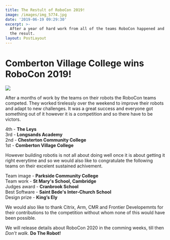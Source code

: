 ```yaml
---
title: The Restult of RoboCon 2019!
image: /images/img_5774.jpg
date: '2019-06-19 09:29:30'
excerpt: >-
  After a year of hard work from all of the teams RoboCon happened and here is
  the result.
layout: PostLayout
---
```

# Comberton Village College wins RoboCon 2019!

![](/images/img_5774.jpg)

After a months of work by the teams on their robots the RoboCon teams competed. They worked tirelessly over the weekend to improve their robots and adapt to new challenges. It was a great success and everyone got something out of it however it is a competition and so there have to be victors. 

4th - **The Leys** \
3rd - **Longsands Academy**\
2nd - **Chesterton Community College**\
1st - **Comberton Village College**

However building robotis is not all about doing well once it is about getting it right everytime and so we would also like to congratulate the following teams on their excelent sustained achivement.

Team image - **Parkside Community College**\
Team work - **St Mary's School, Cambridge**\
Judges award - **Cranbrook School**
\
Best Software - **Saint Bede's Inter-Church School**
\
Design prize -  **King’s Ely**

We would also like to thank Citrix, Arm, CMR and Frontier Developemnts for their contributions to the competition without whom none of this would have been possible.

We will release details about RoboCon 2020 in the comming weeks, till then _Don't walk._ **Do The Robot!**
